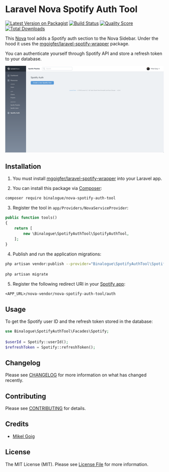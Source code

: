 # Laravel Nova Spotify Auth Tool

[![Latest Version on Packagist](https://img.shields.io/packagist/v/binalogue/nova-spotify-auth-tool.svg?style=flat-square)](https://packagist.org/packages/binalogue/nova-spotify-auth-tool)
[![Build Status](https://img.shields.io/travis/binalogue/nova-spotify-auth-tool/master.svg?style=flat-square)](https://travis-ci.org/binalogue/nova-spotify-auth-tool)
[![Quality Score](https://img.shields.io/scrutinizer/g/binalogue/nova-spotify-auth-tool.svg?style=flat-square)](https://scrutinizer-ci.com/g/binalogue/nova-spotify-auth-tool)
[![Total Downloads](https://img.shields.io/packagist/dt/binalogue/nova-spotify-auth-tool.svg?style=flat-square)](https://packagist.org/packages/binalogue/nova-spotify-auth-tool)

This [Nova](https://nova.laravel.com/) tool adds a Spotify auth section to the Nova Sidebar. Under the hood it uses the [mgoigfer/laravel-spotify-wrapper](https://github.com/mgoigfer/laravel-spotify-wrapper) package.

You can authenticate yourself through Spotify API and store a refresh token to your database.

![Laravel Nova Spotify Auth Tool](./docs/screenshot.png)

## Installation

1. You must install [mgoigfer/laravel-spotify-wrapper](https://github.com/mgoigfer/laravel-spotify-wrapper) into your Laravel app.

2. You can install this package via [Composer](https://getcomposer.org/):

```bash
composer require binalogue/nova-spotify-auth-tool
```

3. Register the tool in `app/Providers/NovaServiceProvider`:

```php
public function tools()
{
    return [
        new \Binalogue\SpotifyAuthTool\SpotifyAuthTool,
    ];
}
```

4. Publish and run the application migrations:

```bash
php artisan vendor:publish --provider="Binalogue\SpotifyAuthTool\SpotifyAuthToolServiceProvider"

php artisan migrate
```

5. Register the following redirect URI in your [Spotify app](https://developer.spotify.com):

```
<APP_URL>/nova-vendor/nova-spotify-auth-tool/auth
```

## Usage

To get the Spotify user ID and the refresh token stored in the database:

```php
use Binalogue\SpotifyAuthTool\Facades\Spotify;

$userId = Spotify::userId();
$refreshToken = Spotify::refreshToken();
```

## Changelog

Please see [CHANGELOG](CHANGELOG.md) for more information on what has changed recently.

## Contributing

Please see [CONTRIBUTING](CONTRIBUTING.md) for details.

## Credits

- [Mikel Goig](https://github.com/mgoigfer)

## License

The MIT License (MIT). Please see [License File](LICENSE.md) for more information.
